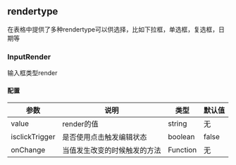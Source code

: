 ## rendertype
在表格中提供了多种rendertype可以供选择，比如下拉框，单选框，复选框，日期等

### InputRender
输入框类型render

#### 配置
| 参数             | 说明             | 类型       | 默认值   |
| -------------- | -------------- | -------- | ----- |
| value          | render的值       | string   | 无     |
| isclickTrigger | 是否使用点击触发编辑状态   | boolean  | false |
| onChange       | 当值发生改变的时候触发的方法 | Function | 无     |

